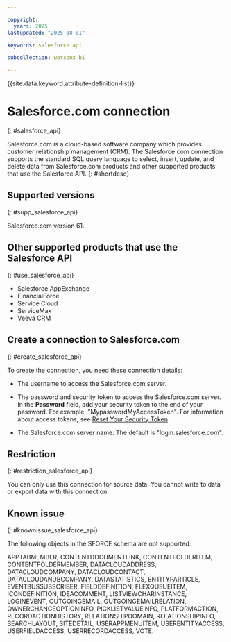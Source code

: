 ```yaml
---

copyright:
  years: 2025
lastupdated: "2025-08-01"

keywords: salesforce api

subcollection: watsonx-bi

---
```


{{site.data.keyword.attribute-definition-list}}


# Salesforce.com connection 
{: #salesforce_api}

Salesforce.com is a cloud-based software company which provides customer relationship management (CRM). The Salesforce.com connection supports the standard SQL query language to select, insert, update, and delete data from Salesforce.com products and other supported products that use the Salesforce API. {: #shortdesc}

## Supported versions 
{: #supp_salesforce_api}

Salesforce.com version 61.

## Other supported products that use the Salesforce API
{: #use_salesforce_api}

- Salesforce AppExchange
- FinancialForce
- Service Cloud
- ServiceMax
- Veeva CRM


## Create a connection to Salesforce.com
{: #create_salesforce_api}

To create the connection, you need these connection details:

- The username to access the Salesforce.com server.

- The password and security token to access the Salesforce.com server. In the **Password** field, add your security token to the end of your password. For example, "MypasswordMyAccessToken". For information about access tokens, see [Reset Your Security Token](https://help.salesforce.com/articleView?id=sf.user_security_token.htm&type=5).

- The Salesforce.com server name. The default is "login.salesforce.com".


## Restriction
{: #restriction_salesforce_api}

You can only use this connection for source data. You cannot write to data or export data with this connection.

## Known issue
{: #knownissue_salesforce_api}

The following objects in the SFORCE schema are not supported: 

APPTABMEMBER, CONTENTDOCUMENTLINK, CONTENTFOLDERITEM, CONTENTFOLDERMEMBER, DATACLOUDADDRESS, DATACLOUDCOMPANY, DATACLOUDCONTACT, DATACLOUDANDBCOMPANY, DATASTATISTICS, ENTITYPARTICLE, EVENTBUSSUBSCRIBER, FIELDDEFINITION, FLEXQUEUEITEM, ICONDEFINITION, IDEACOMMENT, LISTVIEWCHARINSTANCE, LOGINEVENT, OUTGOINGEMAIL, OUTGOINGEMAILRELATION, OWNERCHANGEOPTIONINFO, PICKLISTVALUEINFO, PLATFORMACTION, RECORDACTIONHISTORY, RELATIONSHIPDOMAIN, RELATIONSHIPINFO, SEARCHLAYOUT, SITEDETAIL, USERAPPMENUITEM, USERENTITYACCESS, USERFIELDACCESS, USERRECORDACCESS, VOTE.
